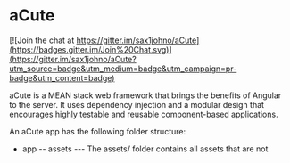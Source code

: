 aCute
=====

[![Join the chat at https://gitter.im/sax1johno/aCute](https://badges.gitter.im/Join%20Chat.svg)](https://gitter.im/sax1johno/aCute?utm_source=badge&utm_medium=badge&utm_campaign=pr-badge&utm_content=badge)

aCute is a MEAN stack web framework that brings the benefits of Angular to the server.  It uses dependency injection and a modular design that encourages highly testable and reusable component-based applications. 

An aCute app has the following folder structure:
- app
-- assets
--- The assets/ folder contains all assets that are not 
